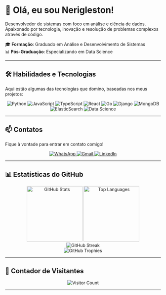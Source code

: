 # 👋 Olá, eu sou **Nerigleston**!

Desenvolvedor de sistemas com foco em análise e ciência de dados. Apaixonado por tecnologia, inovação e resolução de problemas complexos através de código.

🎓 **Formação**: Graduado em Análise e Desenvolvimento de Sistemas  
📊 **Pós-Graduação**: Especializando em Data Science  

---

## 🛠️ Habilidades e Tecnologias

Aqui estão algumas das tecnologias que domino, baseadas nos meus projetos:

<div align="center">
  <img src="https://img.shields.io/badge/Python-3776AB?style=for-the-badge&logo=python&logoColor=white" alt="Python"/>
  <img src="https://img.shields.io/badge/JavaScript-F7DF1E?style=for-the-badge&logo=javascript&logoColor=black" alt="JavaScript"/>
  <img src="https://img.shields.io/badge/TypeScript-007ACC?style=for-the-badge&logo=typescript&logoColor=white" alt="TypeScript"/>
  <img src="https://img.shields.io/badge/React-20232A?style=for-the-badge&logo=react&logoColor=61DAFB" alt="React"/>
  <img src="https://img.shields.io/badge/Go-00ADD8?style=for-the-badge&logo=go&logoColor=white" alt="Go"/>
  <img src="https://img.shields.io/badge/Django-092E20?style=for-the-badge&logo=django&logoColor=white" alt="Django"/>
  <img src="https://img.shields.io/badge/MongoDB-4EA94B?style=for-the-badge&logo=mongodb&logoColor=white" alt="MongoDB"/>
  <img src="https://img.shields.io/badge/ElasticSearch-005571?style=for-the-badge&logo=elasticsearch&logoColor=white" alt="ElasticSearch"/>
  <img src="https://img.shields.io/badge/Data%20Science-FF6F00?style=for-the-badge&logo=datascience&logoColor=white" alt="Data Science"/>
</div>

---

## 📫 Contatos

Fique à vontade para entrar em contato comigo!

<div align="center">
  <a href="https://wa.me/5583987049025">
    <img src="https://img.shields.io/badge/WhatsApp-25D366?style=for-the-badge&logo=whatsapp&logoColor=white" alt="WhatsApp"/>
  </a>
  <a href="mailto:nerifilho1256@gmail.com">
    <img src="https://img.shields.io/badge/Gmail-D14836?style=for-the-badge&logo=gmail&logoColor=white" alt="Gmail"/>
  </a>
  <a href="https://www.linkedin.com/in/nerigleston/">
    <img src="https://img.shields.io/badge/LinkedIn-0077B5?style=for-the-badge&logo=linkedin&logoColor=white" alt="LinkedIn"/>
  </a>
</div>

---

## 📊 Estatísticas do GitHub

<div align="center">
  <img src="https://github-readme-stats.vercel.app/api?username=nerigleston&show_icons=true&theme=radical" alt="GitHub Stats" height="180em"/>
  <img src="https://github-readme-stats.vercel.app/api/top-langs/?username=nerigleston&layout=compact&theme=radical" alt="Top Languages" height="180em"/>
</div>

<div align="center">
  <img src="https://github-readme-streak-stats.herokuapp.com?user=nerigleston&theme=radical&hide_border=true" alt="GitHub Streak" />
</div>

<div align="center">
  <img src="https://github-profile-trophy.vercel.app/?username=nerigleston&theme=radical&no-frame=true" alt="GitHub Trophies" />
</div>

---

## 👀 Contador de Visitantes

<div align="center">
  <img src="https://profile-counter.glitch.me/nerigleston/count.svg" alt="Visitor Count"/>
</div>

---
